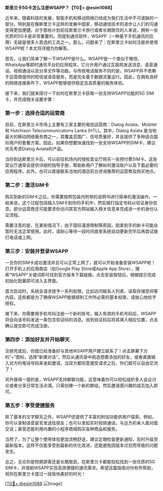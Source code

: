 **斯里兰卡5G卡怎么注册WSAPP？【TG💪+ @esim1088】**

近年来，随着科技的发展，智能手机和移动网络已经成为我们生活中不可或缺的一部分。特别是在像斯里兰卡这样的发展中国家，移动通信技术的进步让人们的沟通变得更加便捷。对于那些计划前往斯里兰卡旅行或者长期居住的人来说，拥有一张优质的5G卡是非常重要的。而提到通讯软件，WSAPP（一种基于手机通讯的应用）无疑是很多人首选的工具之一。那么，问题来了：在斯里兰卡如何注册并使用WSAPP呢？本文将详细为你解答。

首先，让我们简单了解一下WSAPP是什么。WSAPP是一个类似于微信、WhatsApp等即时通讯平台的应用程序，它允许用户通过互联网发送消息、语音通话、视频通话以及分享文件等功能。与传统电话服务不同的是，WSAPP并不依赖于运营商提供的短信或语音服务，而是完全基于数据流量运行。因此，在拥有良好的网络连接条件下，WSAPP能够提供稳定且高质量的服务体验。

接下来，我们就来探讨一下如何在斯里兰卡获取一张支持WSAPP功能的5G SIM卡，并完成相关设置步骤：

### 第一步：选择合适的运营商

目前，在斯里兰卡市场上主要有三家主要的电信运营商：Dialog Axiata、Mobitel 和 Hutchison Telecommunications Lanka (HTL)。其中，Dialog Axiata 是当地最大的移动网络服务商之一，其覆盖范围广、信号质量好，并且提供了多种适合国际用户的套餐方案。因此，如果你想要快速找到一张支持WSAPP的SIM卡，建议优先考虑Dialog Axiata的产品。

当你到达斯里兰卡后，可以前往机场内的授权营业厅购买一张预付费SIM卡。这些营业厅通常会提供详细的指导手册，帮助新用户了解如何激活账户以及下载必要的应用程序。此外，也可以直接联系当地的酒店前台咨询推荐的运营商及购买地点。

### 第二步：激活SIM卡

购买到新的SIM卡之后，你需要按照包装内附带的说明书进行简单的激活操作。一般来说，这个过程包括插入SIM卡到你的手机中，然后拨打指定号码以验证身份信息。部分运营商还可能要求你访问其官方网站输入相关信息来完成进一步的身份认证流程。

需要注意的是，在某些情况下，由于国际漫游限制等原因，刚拿到手的新卡可能会暂时无法正常使用。此时，请耐心等待一段时间直至系统自动更新完毕后再尝试拨打电话或上网。

### 第三步：安装并登录WSAPP

一旦你的SIM卡成功激活并且可以正常上网了，就可以开始准备安装WSAPP啦！打开手机上的应用商店（如Google Play Store或Apple App Store），搜索“WSAPP”关键词即可找到官方版本下载链接。点击安装按钮后，根据提示完成初始化配置即可进入主界面。

首次启动时，系统会请求授予一系列权限，比如访问联系人列表、读取存储空间等内容。这些都是为了确保WSAPP能够顺利工作所必需的基本权限，请放心地给予授权。

接下来，你需要用手机号码注册一个新的账号。输入有效的手机号码后，WSAPP将会向该号码发送一条包含验证码的消息。收到验证码后将其填入相应位置，点击确认提交即可完成注册。

### 第四步：添加好友并开始聊天

注册完成后，你就已经准备好与其他WSAPP用户建立联系了！点击屏幕下方的“+”图标，选择“新建对话”，然后从通讯录中挑选想要添加的好友，或者直接输入对方的电话号码来发起邀请。当双方都同意接受请求之后，你们就可以自由交流了！

另外值得一提的是，WSAPP支持群聊功能，这意味着你可以轻松组织多人会议讨论或者分享日常生活点滴。只需创建一个新的群组，然后邀请感兴趣的成员加入即可。

### 第五步：享受便捷服务

除了基本的文字聊天之外，WSAPP还提供了丰富的附加功能供用户探索。例如，你可以录制语音留言发送给朋友；也可以发起实时视频通话，与远方的亲人面对面交谈；甚至还能利用内置的小程序商城购买各种商品和服务。

当然了，为了让整个使用体验更加流畅舒适，建议定期检查更新通知，及时升级至最新版本。这样不仅能享受到最新的优化改进，还能避免因版本过旧而导致的问题发生。

总之，无论你是短期游客还是长期居民，在斯里兰卡都能轻松找到一张优质的5G SIM卡，并借助WSAPP实现高效便捷的通讯需求。希望这篇指南对你有所帮助，祝你在斯里兰卡度过一段愉快美好的时光！

[[TG💪+ @esim1088](https://t.me/s/esim1088) ![Image](https://i.postimg.cc/4NQfJmqS/Snipaste-2025-05-13-00-14-12.png)]